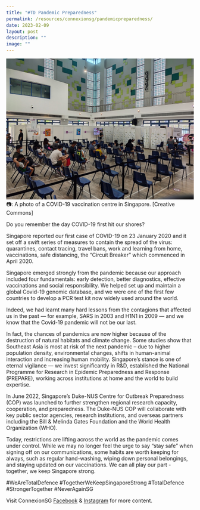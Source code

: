 ```yaml
---
title: "#TD Pandemic Preparedness"
permalink: /resources/connexionsg/pandemicpreparedness/
date: 2023-02-09
layout: post
description: ""
image: ""
---
```


![](/images/connexionsg/2023/covid-19.jpg)
📷: A photo of a COVID-19 vaccination centre in Singapore. [Creative Commons]


Do you remember the day COVID-19 first hit our shores?

Singapore reported our first case of COVID-19 on 23 January 2020 and it set off a swift series of measures to contain the spread of the virus: quarantines, contact tracing, travel bans, work and learning from home, vaccinations, safe distancing, the “Circuit Breaker” which commenced in April 2020.

Singapore emerged strongly from the pandemic because our approach included four fundamentals: early detection, better diagnostics, effective vaccinations and social responsibility. We helped set up and maintain a global Covid-19 genomic database, and we were one of the first few countries to develop a PCR test kit now widely used around the world.

Indeed, we had learnt many hard lessons from the contagions that affected us in the past — for example, SARS in 2003 and H1N1 in 2009 — and we know that the Covid-19 pandemic will not be our last.

In fact, the chances of pandemics are now higher because of the destruction of natural habitats and climate change. Some studies show that Southeast Asia is most at risk of the next pandemic – due to higher population density, environmental changes, shifts in human-animal interaction and increasing human mobility.
Singapore’s stance is one of eternal vigilance — we invest significantly in R&D, established the National Programme for Research in Epidemic Preparedness and Response (PREPARE), working across institutions at home and the world to build expertise.

In June 2022, Singapore’s Duke-NUS Centre for Outbreak Preparedness (COP) was launched to further strengthen regional research capacity, cooperation, and preparedness. The Duke-NUS COP will collaborate with key public sector agencies, research institutions, and overseas partners including the Bill & Melinda Gates Foundation and the World Health Organization (WHO).

Today, restrictions are lifting across the world as the pandemic comes under control. While we may no longer feel the urge to say “stay safe” when signing off on our communications, some habits are worth keeping for always, such as regular hand-washing, wiping down personal belongings, and staying updated on our vaccinations. We can all play our part - together, we keep Singapore strong.

#WeAreTotalDefence #TogetherWeKeepSingaporeStrong #TotalDefence #StrongerTogether #NeverAgainSG


Visit ConnexionSG [Facebook](https://www.facebook.com/ConnexionSG) & [Instagram](https://www.instagram.com/connexionsg/) for more content.